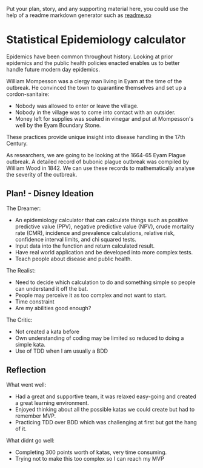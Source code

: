 Put your plan, story, and any supporting material here, you could use the help of a readme markdown generator such as [readme.so](https://readme.so/)

# Statistical Epidemiology calculator

Epidemics have been common throughout history. Looking at prior epidemics and the public health policies enacted enables us to better handle future modern day epidemics. 

William Mompesson was a clergy man living in Eyam at the time of the outbreak. He convinced the town to quarantine themselves and set up a cordon-sanitaire:
 - Nobody was allowed to enter or leave the village.
 - Nobody in the village was to come into contact with an outsider.
 - Money left for supplies was soaked in vinegar and put at Mompesson's well by the Eyam Boundary Stone. 

These practices provide unique insight into disease handling in the 17th Century. 

As researchers, we are going to be looking at the 1664-65 Eyam Plague outbreak. A detailed record of bubonic plague outbreak was compiled by William Wood in 1842. We can use these records to mathematically analyse the severity of the outbreak. 


## Plan! - Disney Ideation

The Dreamer:
 - An epidemiology calculator that can calculate things such as positive predictive value (PPV), negative predictive value (NPV), crude mortality rate (CMR), incidence and prevalence calculations, relative risk, confidence interval limits, and chi squared tests. 
 - Input data into the function and return calculated result.
 - Have real world application and be developed into more complex tests. 
 - Teach people about disease and public health. 

The Realist:
 - Need to decide which calculation to do and something simple so people can understand it off the bat. 
 - People may perceive it as too complex and not want to start. 
 - Time constraint 
 - Are my abilities good enough?

The Critic:
 - Not created a kata before
 - Own understanding of coding may be limited so reduced to doing a simple kata.
 - Use of TDD when I am usually a BDD

 ## Reflection

What went well:
 - Had a great and supportive team, it was relaxed easy-going and created a great learning environment. 
 - Enjoyed thinking about all the possible katas we could create but had to remember MVP. 
 - Practicing TDD over BDD which was challenging at first but got the hang of it. 

 What didnt go well:
  - Completing 300 points worth of katas, very time consuming. 
  - Trying not to make this too complex so I can reach my MVP
